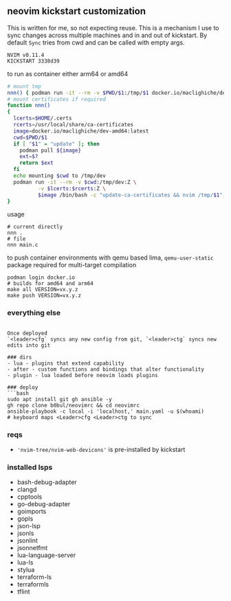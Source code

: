 ## neovim kickstart customization
This is written for me, so not expecting reuse. This is a mechanism I use to sync
changes across multiple machines and in and out of kickstart. By default `Sync` tries from cwd and can be called
with empty args.

```
NVIM v0.11.4
KICKSTART 3338d39
```
to run as container either arm64 or amd64

```bash
# mount tmp 
nnn() { podman run -it --rm -v $PWD/$1:/tmp/$1 docker.io/maclighiche/dev-arm64:latest /bin/bash -c "nvim /tmp/$1"; }
# mount certificates if required
function nnn()
{
  lcerts=$HOME/.certs
  rcerts=/usr/local/share/ca-certificates
  image=docker.io/maclighiche/dev-amd64:latest
  cwd=$PWD/$1
  if [ "$1" = "update" ]; then
    podman pull ${image}
    ext=$?
    return $ext
  fi
  echo mounting $cwd to /tmp/dev
  podman run -it --rm -v $cwd:/tmp/dev:Z \
          -v $lcerts:$rcerts:Z \
          $image /bin/bash -c "update-ca-certificates && nvim /tmp/$1";
}
```

usage
```console
# current directly
nnn .
# file
nnn main.c
```
to push container environments with qemu based lima, `qemu-user-static` package required for multi-target compilation
```console
podman login docker.io
# builds for amd64 and arm64
make all VERSION=vx.y.z
make push VERSION=vx.y.z
```
### everything else
```

Once deployed 
`<leader>cfg` syncs any new config from git, `<leader>ctg` syncs new edits into git

### dirs
- lua - plugins that extend capability
- after - custom functions and bindings that alter functionality
- plugin - lua loaded before neovim loads plugins 

### deploy 
```bash
sudo apt install git gh ansible -y
gh repo clone b0bul/neovimrc && cd neovimrc
ansible-playbook -c local -i 'localhost,' main.yaml -u $(whoami)
# keyboard maps <Leader>cfg <Leader>ctg to sync 
```
### reqs 
- `'nvim-tree/nvim-web-devicons'` is pre-installed by kickstart

### installed lsps
- bash-debug-adapter
- clangd
- cpptools
- go-debug-adapter
- goimports
- gopls
- json-lsp
- jsonls
- jsonlint
- jsonnetfmt
- lua-language-server
- lua-ls
- stylua
- terraform-ls
- terraformls
- tflint
